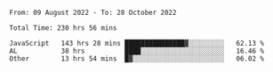 
<!--START_SECTION:waka-->

```text
From: 09 August 2022 - To: 28 October 2022

Total Time: 230 hrs 56 mins

JavaScript   143 hrs 28 mins ███████████████▓░░░░░░░░░   62.13 %
AL           38 hrs          ████░░░░░░░░░░░░░░░░░░░░░   16.46 %
Other        13 hrs 54 mins  █▓░░░░░░░░░░░░░░░░░░░░░░░   06.02 %
```

<!--END_SECTION:waka-->











